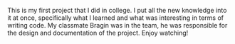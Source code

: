 This is my first project that I did in college. I put all the new knowledge into it at once, specifically what I learned and what was interesting in terms of writing code. My classmate Bragin was in the team, he was responsible for the design and documentation of the project. Enjoy watching!
